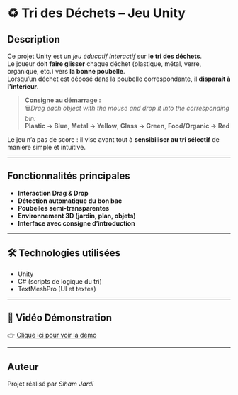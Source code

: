 # ♻️ **Tri des Déchets – Jeu Unity**

## **Description**
Ce projet Unity est un *jeu éducatif interactif* sur **le tri des déchets**.  
Le joueur doit **faire glisser** chaque déchet (plastique, métal, verre, organique, etc.) vers **la bonne poubelle**.  
Lorsqu’un déchet est déposé dans la poubelle correspondante, il **disparaît à l’intérieur**.

>  **Consigne au démarrage :**  
> 🗑️*Drag each object with the mouse and drop it into the corresponding bin:*  
> **Plastic → Blue**, **Metal → Yellow**, **Glass → Green**, **Food/Organic → Red**

Le jeu n’a pas de score : il vise avant tout à **sensibiliser au tri sélectif** de manière simple et intuitive.

---

##  **Fonctionnalités principales**
-  **Interaction Drag & Drop**
-  **Détection automatique du bon bac**
-  **Poubelles semi-transparentes**
-  **Environnement 3D (jardin, plan, objets)**
-  **Interface avec consigne d’introduction**

---

## 🛠️ **Technologies utilisées**
-  Unity  
-  C# (scripts de logique du tri)  
-  TextMeshPro (UI et textes)

---

## 🎥 **Vidéo Démonstration**
👉 [Clique ici pour voir la démo](https://github.com/user-attachments/assets/3113917c-5d4c-4644-a77b-9fcb1ad9b544)

---

##  **Auteur**
Projet réalisé par *Siham Jardi* 
